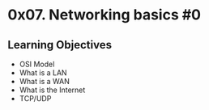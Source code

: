 # 0x07. Networking basics #0

## Learning Objectives

- OSI Model
- What is a LAN
- What is a WAN
- What is the Internet
- TCP/UDP
